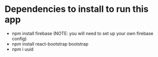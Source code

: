 # Dependencies to install to run this app

- npm install firebase (NOTE: you will need to set up your own firebase config)
- npm install react-bootstrap bootstrap
- npm i uuid